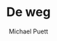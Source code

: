 ---
title: "De weg"
author: "Michael Puett"
isbn: ""
isbn13: ""
rating: "3"
publisher: "Ten Have"
pages: "162"
publishYear: "2016"
read: "2017"
goodreads_id: "30698208"
---